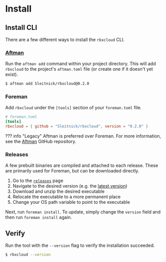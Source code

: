 # Install

## Install CLI

There are a few different ways to install the `rbxcloud` CLI.

### [Aftman](https://github.com/LPGhatguy/aftman)
Run the `aftman add` command within your project directory. This will add `rbxcloud` to the project's `aftman.toml` file (or create one if it doesn't yet exist).
```sh
$ aftman add Sleitnick/rbxcloud@0.2.0
```

### Foreman
Add `rbxcloud` under the `[tools]` section of your `foreman.toml` file.
```toml
# foreman.toml
[tools]
rbxcloud = { github = "Sleitnick/rbxcloud", version = "0.2.0" }
```

??? info "Legacy"
	Aftman is preferred over Foreman. For more information, see the [Aftman](https://github.com/LPGhatguy/aftman) GitHub repository.

### Releases
A few prebuilt binaries are compiled and attached to each release. These are primarily used for Foreman, but can be downloaded directly.

1. Go to the [`releases`](https://github.com/Sleitnick/rbxcloud/releases) page
1. Navigate to the desired version (e.g. the [latest version](https://github.com/Sleitnick/rbxcloud/releases/latest))
1. Download and unzip the desired executable
1. Relocate the executable to a more permanent place
1. Change your OS path variable to point to the executable

Next, run `foreman install`. To update, simply change the `version` field and then run `foreman install` again.

## Verify
Run the tool with the `--version` flag to verify the installation succeeded.
```sh
$ rbxcloud --version
```
